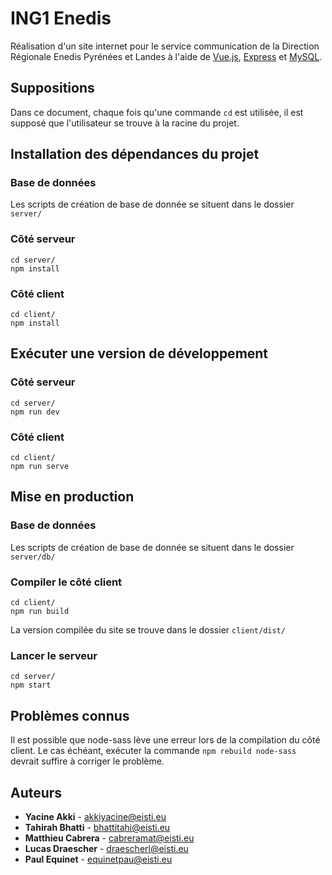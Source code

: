 # ING1 Enedis

Réalisation d'un site internet pour le service communication de la Direction Régionale Enedis Pyrénées et Landes à l'aide de [Vue.js](https://vuejs.org/), [Express](https://expressjs.com/) et [MySQL](https://www.mysql.com).

## Suppositions
Dans ce document, chaque fois qu'une commande `cd` est utilisée, il est supposé que l'utilisateur se trouve à la racine du projet.

## Installation des dépendances du projet
### Base de données
Les scripts de création de base de donnée se situent dans le dossier `server/`
### Côté serveur
```
cd server/
npm install
```
### Côté client
```
cd client/
npm install
```

## Exécuter une version de développement
### Côté serveur
```
cd server/
npm run dev
```
### Côté client
```
cd client/
npm run serve
```

## Mise en production
### Base de données
Les scripts de création de base de donnée se situent dans le dossier `server/db/`
### Compiler le côté client
```
cd client/
npm run build
```
La version compilée du site se trouve dans le dossier `client/dist/`
### Lancer le serveur
```
cd server/
npm start
```

## Problèmes connus
Il est possible que node-sass lève une erreur lors de la compilation du côté client. Le cas échéant, exécuter la commande `npm rebuild node-sass` devrait suffire à corriger le problème.

## Auteurs
* **Yacine Akki** - akkiyacine@eisti.eu
* **Tahirah Bhatti** - bhattitahi@eisti.eu
* **Matthieu Cabrera** - cabreramat@eisti.eu
* **Lucas Draescher** - draescherl@eisti.eu
* **Paul Equinet** - equinetpau@eisti.eu